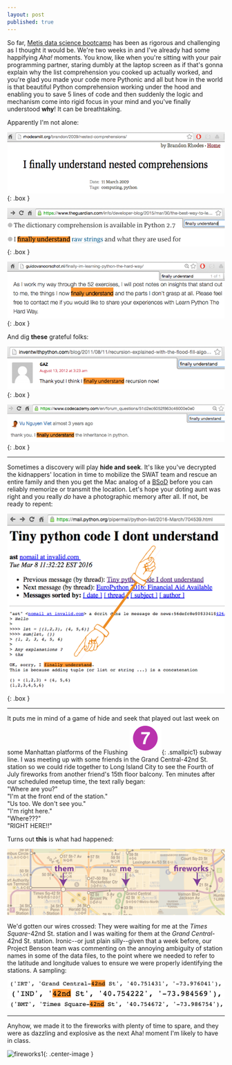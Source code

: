 ```yaml
---
layout: post
published: true
---
```


<style type="text/css">
.box
{
  border-width: 2px;
  border-color: #000000;
  border-style: solid;
  padding:1px;
  margin-left: auto;
  margin-right: auto;
}
.center-text
{
  text-align: center;
}
.smallpic1
{
  height: 30px;
  width: 30px;
}




</style>

So far, [Metis data science bootcamp](http://www.thisismetis.com/data-science) has been as rigorous and challenging as I thought it would be. We're two weeks in and I've already had some happifying <i>Aha!</i> moments. You know, like when you're sitting with your pair programming partner, staring dumbly at the laptop screen as if that's gonna explain why the list comprehension you cooked up actually worked, and you're glad you made your code more Pythonic and all but how in the world is that beautiful Python comprehension working under the hood and enabling you to save 5 lines of code and then suddenly the logic and mechanism come into rigid focus in your mind and you've finally understood <b>why</b>! It can be breathtaking. 

Apparently I'm not alone:

![](/images/finally_5.png){: .box }

![](/images/finally_4.png){: .box }

![](/images/finally_6.png){: .box }

And dig <b>these</b> grateful folks:

![](/images/finally_3.png){: .box }

![](/images/finally_1.png){: .box }


***


Sometimes a discovery will play <b>hide and seek</b>. It's like you've decrypted the kidnappers' location in time to mobilize the SWAT team and rescue an entire family and then you get the Mac analog of a [BSoD](https://en.wikipedia.org/wiki/Blue_Screen_of_Death) before you can reliably memorize or transmit the location. Let's hope your doting aunt was right and you really <i>do</i> have a photographic memory after all. If not, be ready to repent:

![](/images/finally_2.png){: .box }


***

It puts me in mind of a game of hide and seek that played out last week on some Manhattan platforms of the Flushing !["7"](/images/NYCS-bull-trans-7.svg.png){: .smallpic1} subway line. I was meeting up with some friends in the Grand Central-42nd St. station so we could ride together to Long Island City to see the Fourth of July fireworks from another friend's 15th floor balcony. Ten minutes after our scheduled meetup time, the text rally began:  
"Where are you?"  
"I'm at the front end of the station."  
"Us too. We don't see you."  
"I'm right here."  
"Where???"  
"RIGHT HERE!!"  

Turns out <b>this</b> is what had happened:

![](/images/them-me-fireworks.png)

We'd gotten our wires crossed: They were waiting for me at the <i>Times Square</i>-42nd St. station and I was waiting for them at the <i>Grand Central</i>-42nd St. station. Ironic--or just plain silly--given that a week before, our Project Benson team was commenting on the annoying ambiguity of station names in some of the data files, to the point where we needed to refer to the latitude and longitude values to ensure we were properly identifying the stations. A sampling:

![](/images/gc42_in_data.png)
![](/images/ind_42nd_in_data.png)
![](/images/times_sq_in_data.png)

***

Anyhow, we made it to the fireworks with plenty of time to spare, and they were as dazzling and explosive as the next Aha! moment I'm likely to have in class. 

![fireworks1](/images/fireworks.png){: .center-image }






